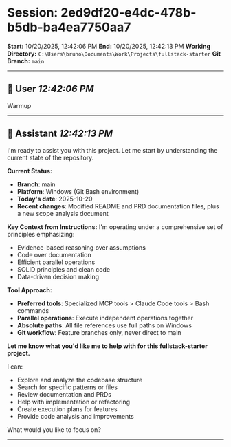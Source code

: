 # Session: 2ed9df20-e4dc-478b-b5db-ba4ea7750aa7

**Start:** 10/20/2025, 12:42:06 PM
**End:** 10/20/2025, 12:42:13 PM
**Working Directory:** `C:\Users\bruno\Documents\Work\Projects\fullstack-starter`
**Git Branch:** `main`

---

## 👤 User _12:42:06 PM_

Warmup

---

## 🤖 Assistant _12:42:13 PM_

I'm ready to assist you with this project. Let me start by understanding the current state of the repository.

**Current Status:**
- **Branch**: main
- **Platform**: Windows (Git Bash environment)
- **Today's date**: 2025-10-20
- **Recent changes**: Modified README and PRD documentation files, plus a new scope analysis document

**Key Context from Instructions:**
I'm operating under a comprehensive set of principles emphasizing:
- Evidence-based reasoning over assumptions
- Code over documentation
- Efficient parallel operations
- SOLID principles and clean code
- Data-driven decision making

**Tool Approach:**
- **Preferred tools**: Specialized MCP tools > Claude Code tools > Bash commands
- **Parallel operations**: Execute independent operations together
- **Absolute paths**: All file references use full paths on Windows
- **Git workflow**: Feature branches only, never direct to main

**Let me know what you'd like me to help with for this fullstack-starter project.** 

I can:
- Explore and analyze the codebase structure
- Search for specific patterns or files
- Review documentation and PRDs
- Help with implementation or refactoring
- Create execution plans for features
- Provide code analysis and improvements

What would you like to focus on?

---

